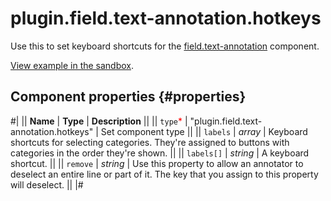 # plugin.field.text-annotation.hotkeys

Use this to set keyboard shortcuts for the [field.text-annotation](field.text-annotation.md) component.

[View example in the sandbox](https://clck.ru/asSoy).

## Component properties {#properties}

#|
|| **Name** | **Type** | **Description** ||
|| `type`<span style="color: red">\*</span> | "plugin.field.text-annotation.hotkeys" | Set component type ||
|| `labels` | _array_ | Keyboard shortcuts for selecting categories. They're assigned to buttons with categories in the order they're shown. ||
|| `labels[]` | _string_ | A keyboard shortcut. ||
|| `remove` | _string_ | Use this property to allow an annotator to deselect an entire line or part of it. The key that you assign to this property will deselect. ||
|#
